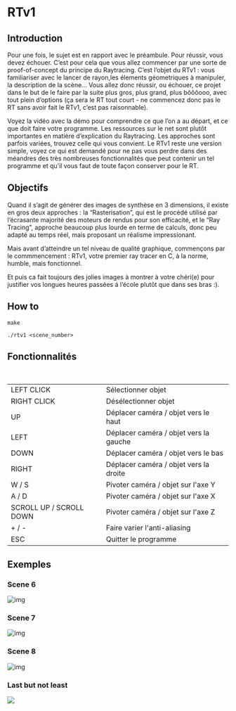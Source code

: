 # RTv1

## Introduction

  Pour une fois, le sujet est en rapport avec le préambule. Pour réussir, vous devez échouer. C’est pour cela que vous allez commencer par une sorte de proof-of-concept du principe du Raytracing. C’est l’objet du RTv1 : vous familiariser avec le lancer de rayon,les élements géometriques à manipuler, la description de la scène...
  Vous allez donc réussir, ou échouer, ce projet dans le but de le faire par la suite plus gros, plus grand, plus bôôôooo, avec tout plein d’options (ça sera le RT tout court - ne commencez donc pas le RT sans avoir fait le RTv1, c’est pas raisonnable).

  Voyez la vidéo avec la démo pour comprendre ce que l’on a au départ, et ce que doit faire votre programme. Les ressources sur le net sont plutôt importantes en matière d’explication du Raytracing. Les approches sont parfois variées, trouvez celle qui vous convient. Le RTv1 reste une version simple, voyez ce qui est demandé pour ne pas vous perdre dans des méandres des très nombreuses fonctionnalités que peut contenir un tel programme et qu’il vous faut de toute façon conserver pour le RT.
  
## Objectifs
  
  Quand il s’agit de générer des images de synthèse en 3 dimensions, il existe en gros deux approches : la “Rasterisation”, qui est le procédé utilisé par l’écrasante majorité des moteurs de rendus pour son efficacité, et le “Ray Tracing”, approche beaucoup plus lourde en terme de calculs, donc peu adapté au temps réel, mais proposant un réalisme impressionant.
 
  Mais avant d’atteindre un tel niveau de qualité graphique, commençons par le commmencement : RTv1, votre premier ray tracer en C, à la norme, humble, mais fonctionnel.
  
  Et puis ca fait toujours des jolies images à montrer à votre chéri(e) pour justifier vos longues heures passées á l’école plutôt que dans ses bras :).

## How to

```
make
```

```
./rtv1 <scene_number>
```

## Fonctionnalités

 <table>
   <tr>
       <td>LEFT CLICK</td>
       <td>Sélectionner objet</td>
   </tr>
   <tr>
       <td>RIGHT CLICK</td>
       <td>Désélectionner objet</td>
   </tr>
     <tr>
       <td>UP</td>
       <td>Déplacer caméra / objet vers le haut</td>
   </tr>
     <tr>
       <td>LEFT</td>
       <td>Déplacer caméra / objet vers la gauche</td>
   </tr>
     <tr>
       <td>DOWN</td>
       <td>Déplacer caméra / objet vers le bas</td>
   </tr>
     <tr>
       <td>RIGHT</td>
       <td>Déplacer caméra / objet vers la droite</td>
   </tr>
     <tr>
       <td>W / S</td>
       <td>Pivoter caméra / objet sur l'axe Y</td>
   </tr>
       <tr>
       <td>A / D</td>
       <td>Pivoter caméra / objet sur l'axe X</td>
   </tr>
       <tr>
       <td>SCROLL UP / SCROLL DOWN</td>
       <td>Pivoter caméra / objet sur l'axe Z</td>
   </tr>
     </tr>
       <tr>
       <td>+ / -</td>
       <td>Faire varier l'anti-aliasing</td>
   </tr>
        </tr>
       <tr>
       <td>ESC</td>
       <td>Quitter le programme</td>
   </tr>
</table>

## Exemples

### Scene 6
![img](https://i.imgur.com/8LLAixK.png)

### Scene 7
![img](https://i.imgur.com/09kTcpf.png)

### Scene 8
![img](https://i.imgur.com/n5GfsoL.png)

### Last but not least
![](https://media.giphy.com/media/1BeGacr7uSnIqU5YaO/giphy.gif)
